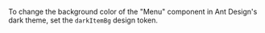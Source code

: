 To change the background color of the "Menu" component in Ant Design's dark theme, set the `darkItemBg` design token.
